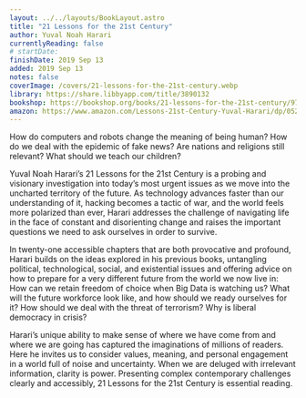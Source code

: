 ```yaml
---
layout: ../../layouts/BookLayout.astro
title: "21 Lessons for the 21st Century"
author: Yuval Noah Harari
currentlyReading: false
# startDate: 
finishDate: 2019 Sep 13
added: 2019 Sep 13
notes: false
coverImage: /covers/21-lessons-for-the-21st-century.webp
library: https://share.libbyapp.com/title/3890132
bookshop: https://bookshop.org/books/21-lessons-for-the-21st-century/9780525512196
amazon: https://www.amazon.com/Lessons-21st-Century-Yuval-Harari/dp/0525512179
---
```

How do computers and robots change the meaning of being human? How do we deal with the epidemic of fake news? Are nations and religions still relevant? What should we teach our children?

Yuval Noah Harari’s 21 Lessons for the 21st Century is a probing and visionary investigation into today’s most urgent issues as we move into the uncharted territory of the future. As technology advances faster than our understanding of it, hacking becomes a tactic of war, and the world feels more polarized than ever, Harari addresses the challenge of navigating life in the face of constant and disorienting change and raises the important questions we need to ask ourselves in order to survive.

In twenty-one accessible chapters that are both provocative and profound, Harari builds on the ideas explored in his previous books, untangling political, technological, social, and existential issues and offering advice on how to prepare for a very different future from the world we now live in: How can we retain freedom of choice when Big Data is watching us? What will the future workforce look like, and how should we ready ourselves for it? How should we deal with the threat of terrorism? Why is liberal democracy in crisis?

Harari’s unique ability to make sense of where we have come from and where we are going has captured the imaginations of millions of readers. Here he invites us to consider values, meaning, and personal engagement in a world full of noise and uncertainty. When we are deluged with irrelevant information, clarity is power. Presenting complex contemporary challenges clearly and accessibly, 21 Lessons for the 21st Century is essential reading.

<!-- ### Notes & Highlights -->
